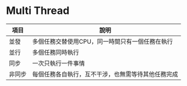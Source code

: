 # Multi Thread


| 項目 | 說明 |
| --- | --- |
| 並發 | 多個任務交替使用CPU，同一時間只有一個任務在執行 |
| 並行 | 多個任務同時執行 |
| 同步 | 一次只執行一件事情 |
| 非同步 | 每個任務各自執行，互不干涉，也無需等待其他任務完成 |
